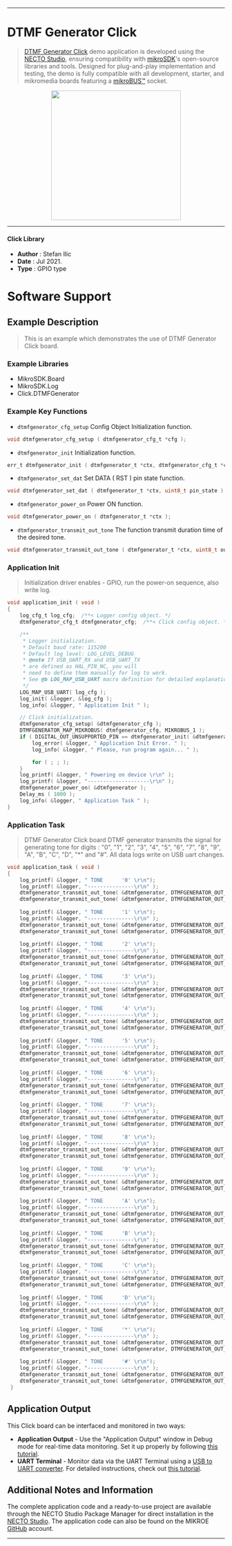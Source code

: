 
---
# DTMF Generator Click

> [DTMF Generator Click](https://www.mikroe.com/?pid_product=MIKROE-4298) demo application is developed using
the [NECTO Studio](https://www.mikroe.com/necto), ensuring compatibility with [mikroSDK](https://www.mikroe.com/mikrosdk)'s
open-source libraries and tools. Designed for plug-and-play implementation and testing, the demo is fully compatible with
all development, starter, and mikromedia boards featuring a [mikroBUS&trade;](https://www.mikroe.com/mikrobus) socket.

<p align="center">
  <img src="https://www.mikroe.com/?pid_product=MIKROE-4298&image=1" height=300px>
</p>

---

#### Click Library

- **Author**        : Stefan Ilic
- **Date**          : Jul 2021.
- **Type**          : GPIO type

# Software Support

## Example Description

> This is an example which demonstrates the use of DTMF Generator Click board.

### Example Libraries

- MikroSDK.Board
- MikroSDK.Log
- Click.DTMFGenerator

### Example Key Functions

- `dtmfgenerator_cfg_setup` Config Object Initialization function.
```c
void dtmfgenerator_cfg_setup ( dtmfgenerator_cfg_t *cfg );
```

- `dtmfgenerator_init` Initialization function.
```c
err_t dtmfgenerator_init ( dtmfgenerator_t *ctx, dtmfgenerator_cfg_t *cfg );
```

- `dtmfgenerator_set_dat` Set DATA ( RST ) pin state function.
```c
void dtmfgenerator_set_dat ( dtmfgenerator_t *ctx, uint8_t pin_state );
```

- `dtmfgenerator_power_on` Power ON function.
```c
void dtmfgenerator_power_on ( dtmfgenerator_t *ctx );
```

- `dtmfgenerator_transmit_out_tone` The function transmit duration time of the desired tone.
```c
void dtmfgenerator_transmit_out_tone ( dtmfgenerator_t *ctx, uint8_t out_tone, uint16_t delay_m_s );
```

### Application Init

> Initialization driver enables - GPIO, run the power-on sequence, also write log.

```c
void application_init ( void ) 
{
    log_cfg_t log_cfg;  /**< Logger config object. */
    dtmfgenerator_cfg_t dtmfgenerator_cfg;  /**< Click config object. */

    /** 
     * Logger initialization.
     * Default baud rate: 115200
     * Default log level: LOG_LEVEL_DEBUG
     * @note If USB_UART_RX and USB_UART_TX 
     * are defined as HAL_PIN_NC, you will 
     * need to define them manually for log to work. 
     * See @b LOG_MAP_USB_UART macro definition for detailed explanation.
     */
    LOG_MAP_USB_UART( log_cfg );
    log_init( &logger, &log_cfg );
    log_info( &logger, " Application Init " );

    // Click initialization.
    dtmfgenerator_cfg_setup( &dtmfgenerator_cfg );
    DTMFGENERATOR_MAP_MIKROBUS( dtmfgenerator_cfg, MIKROBUS_1 );
    if ( DIGITAL_OUT_UNSUPPORTED_PIN == dtmfgenerator_init( &dtmfgenerator, &dtmfgenerator_cfg ) ) {
        log_error( &logger, " Application Init Error. " );
        log_info( &logger, " Please, run program again... " );

        for ( ; ; );
    }
    log_printf( &logger, " Powering on device \r\n" );
    log_printf( &logger, "--------------------\r\n" );
    dtmfgenerator_power_on( &dtmfgenerator );
    Delay_ms ( 1000 );
    log_info( &logger, " Application Task " );
}
```

### Application Task

> DTMF Generator Click board DTMF generator transmits the signal for generating tone for digits :
> "0", "1", "2", "3", "4", "5", "6", "7", "8", "9",
> "A", "B", "C", "D", "*" and "#".
> All data logs write on USB uart changes.

```c
void application_task ( void ) 
{
    log_printf( &logger, " TONE      '0' \r\n");
    log_printf( &logger, "---------------\r\n" );
    dtmfgenerator_transmit_out_tone( &dtmfgenerator, DTMFGENERATOR_OUT_TONE_0, signal_duration );
    dtmfgenerator_transmit_out_tone( &dtmfgenerator, DTMFGENERATOR_OUT_TONE_STOP, signal_duration );
    
    log_printf( &logger, " TONE      '1' \r\n");
    log_printf( &logger, "---------------\r\n" );
    dtmfgenerator_transmit_out_tone( &dtmfgenerator, DTMFGENERATOR_OUT_TONE_1, signal_duration );
    dtmfgenerator_transmit_out_tone( &dtmfgenerator, DTMFGENERATOR_OUT_TONE_STOP, signal_duration );
    
    log_printf( &logger, " TONE      '2' \r\n");
    log_printf( &logger, "---------------\r\n" );
    dtmfgenerator_transmit_out_tone( &dtmfgenerator, DTMFGENERATOR_OUT_TONE_2, signal_duration );
    dtmfgenerator_transmit_out_tone( &dtmfgenerator, DTMFGENERATOR_OUT_TONE_STOP, signal_duration );
    
    log_printf( &logger, " TONE      '3' \r\n");
    log_printf( &logger, "---------------\r\n" );
    dtmfgenerator_transmit_out_tone( &dtmfgenerator, DTMFGENERATOR_OUT_TONE_3, signal_duration );
    dtmfgenerator_transmit_out_tone( &dtmfgenerator, DTMFGENERATOR_OUT_TONE_STOP, signal_duration );
    
    log_printf( &logger, " TONE      '4' \r\n");
    log_printf( &logger, "---------------\r\n" );
    dtmfgenerator_transmit_out_tone( &dtmfgenerator, DTMFGENERATOR_OUT_TONE_4, signal_duration );
    dtmfgenerator_transmit_out_tone( &dtmfgenerator, DTMFGENERATOR_OUT_TONE_STOP, signal_duration );
    
    log_printf( &logger, " TONE      '5' \r\n");
    log_printf( &logger, "---------------\r\n" );
    dtmfgenerator_transmit_out_tone( &dtmfgenerator, DTMFGENERATOR_OUT_TONE_5, signal_duration );
    dtmfgenerator_transmit_out_tone( &dtmfgenerator, DTMFGENERATOR_OUT_TONE_STOP, signal_duration );
    
    log_printf( &logger, " TONE      '6' \r\n");
    log_printf( &logger, "---------------\r\n" );
    dtmfgenerator_transmit_out_tone( &dtmfgenerator, DTMFGENERATOR_OUT_TONE_6, signal_duration );
    dtmfgenerator_transmit_out_tone( &dtmfgenerator, DTMFGENERATOR_OUT_TONE_STOP, signal_duration );
    
    log_printf( &logger, " TONE      '7' \r\n");
    log_printf( &logger, "---------------\r\n" );
    dtmfgenerator_transmit_out_tone( &dtmfgenerator, DTMFGENERATOR_OUT_TONE_7, signal_duration );
    dtmfgenerator_transmit_out_tone( &dtmfgenerator, DTMFGENERATOR_OUT_TONE_STOP, signal_duration );
    
    log_printf( &logger, " TONE      '8' \r\n");
    log_printf( &logger, "---------------\r\n" );
    dtmfgenerator_transmit_out_tone( &dtmfgenerator, DTMFGENERATOR_OUT_TONE_8, signal_duration );
    dtmfgenerator_transmit_out_tone( &dtmfgenerator, DTMFGENERATOR_OUT_TONE_STOP, signal_duration );
    
    log_printf( &logger, " TONE      '9' \r\n");
    log_printf( &logger, "---------------\r\n" );
    dtmfgenerator_transmit_out_tone( &dtmfgenerator, DTMFGENERATOR_OUT_TONE_9, signal_duration );
    dtmfgenerator_transmit_out_tone( &dtmfgenerator, DTMFGENERATOR_OUT_TONE_STOP, signal_duration );
    
    log_printf( &logger, " TONE      'A' \r\n");
    log_printf( &logger, "---------------\r\n" );
    dtmfgenerator_transmit_out_tone( &dtmfgenerator, DTMFGENERATOR_OUT_TONE_A, signal_duration );
    dtmfgenerator_transmit_out_tone( &dtmfgenerator, DTMFGENERATOR_OUT_TONE_STOP, signal_duration );
    
    log_printf( &logger, " TONE      'B' \r\n");
    log_printf( &logger, "---------------\r\n" );
    dtmfgenerator_transmit_out_tone( &dtmfgenerator, DTMFGENERATOR_OUT_TONE_B, signal_duration );
    dtmfgenerator_transmit_out_tone( &dtmfgenerator, DTMFGENERATOR_OUT_TONE_STOP, signal_duration );
    
    log_printf( &logger, " TONE      'C' \r\n");
    log_printf( &logger, "---------------\r\n" );
    dtmfgenerator_transmit_out_tone( &dtmfgenerator, DTMFGENERATOR_OUT_TONE_C, signal_duration );
    dtmfgenerator_transmit_out_tone( &dtmfgenerator, DTMFGENERATOR_OUT_TONE_STOP, signal_duration );
    
    log_printf( &logger, " TONE      'D' \r\n");
    log_printf( &logger, "---------------\r\n" );
    dtmfgenerator_transmit_out_tone( &dtmfgenerator, DTMFGENERATOR_OUT_TONE_D, signal_duration );
    dtmfgenerator_transmit_out_tone( &dtmfgenerator, DTMFGENERATOR_OUT_TONE_STOP, signal_duration );
    
    log_printf( &logger, " TONE      '*' \r\n");
    log_printf( &logger, "---------------\r\n" );
    dtmfgenerator_transmit_out_tone( &dtmfgenerator, DTMFGENERATOR_OUT_TONE_ASTERISK, signal_duration );
    dtmfgenerator_transmit_out_tone( &dtmfgenerator, DTMFGENERATOR_OUT_TONE_STOP, signal_duration );
    
    log_printf( &logger, " TONE      '#' \r\n");
    log_printf( &logger, "---------------\r\n" );
    dtmfgenerator_transmit_out_tone( &dtmfgenerator, DTMFGENERATOR_OUT_TONE_HASH, signal_duration );
    dtmfgenerator_transmit_out_tone( &dtmfgenerator, DTMFGENERATOR_OUT_TONE_STOP, signal_duration );
 }
```


## Application Output

This Click board can be interfaced and monitored in two ways:
- **Application Output** - Use the "Application Output" window in Debug mode for real-time data monitoring.
Set it up properly by following [this tutorial](https://www.youtube.com/watch?v=ta5yyk1Woy4).
- **UART Terminal** - Monitor data via the UART Terminal using
a [USB to UART converter](https://www.mikroe.com/click/interface/usb?interface*=uart,uart). For detailed instructions,
check out [this tutorial](https://help.mikroe.com/necto/v2/Getting%20Started/Tools/UARTTerminalTool).

## Additional Notes and Information

The complete application code and a ready-to-use project are available through the NECTO Studio Package Manager for 
direct installation in the [NECTO Studio](https://www.mikroe.com/necto). The application code can also be found on
the MIKROE [GitHub](https://github.com/MikroElektronika/mikrosdk_click_v2) account.

---
